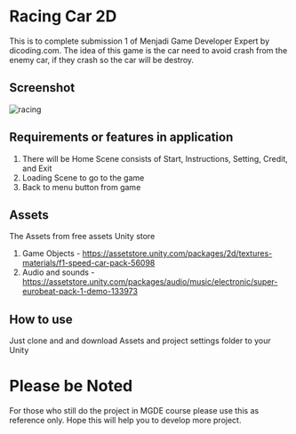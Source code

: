 # Racing Car 2D
 This is to complete submission 1 of Menjadi Game Developer Expert by dicoding.com. The idea of this game is the car need to avoid crash from the enemy car, if they crash so the car will be destroy.

## Screenshot
![racing](https://user-images.githubusercontent.com/26306746/62184207-33a63c00-b387-11e9-9e39-04f8e85f8617.gif)

## Requirements or features in application
1. There will be Home Scene consists of Start, Instructions, Setting, Credit, and Exit
2. Loading Scene to go to the game
3. Back to menu button from game

## Assets
The Assets from free assets Unity store

1. Game Objects - https://assetstore.unity.com/packages/2d/textures-materials/f1-speed-car-pack-56098
2. Audio and sounds - https://assetstore.unity.com/packages/audio/music/electronic/super-eurobeat-pack-1-demo-133973

## How to use
Just clone and and download Assets and project settings folder to your Unity

# Please be Noted
For those who still do the project in MGDE course please use this as reference only. Hope this will help you to develop more project.
